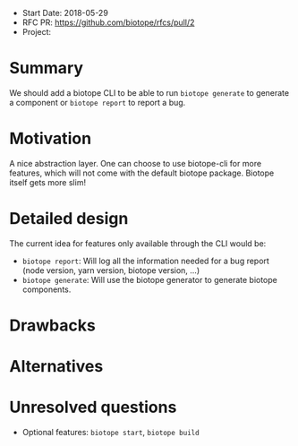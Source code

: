 - Start Date: 2018-05-29
- RFC PR: https://github.com/biotope/rfcs/pull/2
- Project:

# Summary

We should add a biotope CLI to be able to run ```biotope generate``` to generate a component or ```biotope report``` to report a bug.

# Motivation

A nice abstraction layer. One can choose to use biotope-cli for more features, which will not come with the default biotope package.
Biotope itself gets more slim!


# Detailed design

The current idea for features only available through the CLI would be:

- ```biotope report```: Will log all the information needed for a bug report (node version, yarn version, biotope version, ...)
- ```biotope generate```: Will use the biotope generator to generate biotope components.


# Drawbacks



# Alternatives



# Unresolved questions
- Optional features: ```biotope start```, ```biotope build```
